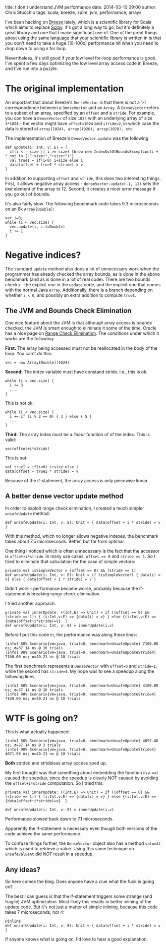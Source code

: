 title: I don't understand JVM performance
date: 2014-03-10 09:00
author: Chris Stucchio
tags: scala, breeze, spire, jvm, performance, arrays





I've been hacking on [Breeze](https://github.com/scalanlp/breeze) lately, which is a scientific library for Scala which aims to replace [Scipy](http://scipy.org). It's got a long way to go, but it's definitely a great library and one that I make significant use of. One of the great things about using the same language that your scientific library is written in is that you don't need to take a huge (10-100x) performance hit when you need to drop down to using a for loop.

Nevertheless, it's still good if your low level for-loop performance is good. I've spent a few days optimizing the low level array access code in Breeze, and I've run into a puzzle.




# The original implementation

An important fact about Breeze's `DenseVector` is that there is not a 1-1 correspondence between a `DenseVector` and an `Array`. A `DenseVector` refers to a subset of an array, specified by an `offset` and a `stride`. For example, you can have a `DenseVector` of size `1024` with an underlying array of size `3*1024` - the vector might have `offset=1024` and `stride=2`, in which case the data is stored at `array(1024), array(1026), array(1028), etc`.

The implementation of Breeze's `DenseVector.update` was the following:

    def update(i: Int, v: E) = {
      if(i < - size || i >= size) throw new IndexOutOfBoundsException(i + " not in [-"+size+","+size+")")
      val trueI = if(i<0) i+size else i
      data(offset + trueI * stride) = v
    }

In addition to supporting `offset` and `stride`, this does two interesting things. First, it allows negative array access - `denseVector.update(-1, 12)` sets the *last* element of the array to 12. Second, it creates a nicer error message if you go out of bounds.

It's also fairly slow. The following benchmark code takes 9.3 microseconds on an 8k `Array[Double]`:

    var i=0;
    while (i < vec.size) {
      vec.update(i, i.toDouble)
      i += 1
    }

# Negative indices?

The standard `update` method also does a lot of unnecessary work when the programmer has already checked the array bounds, as is done in the above benchmark (and as is done in a lot of real code). There are two bounds checks - the explicit one in the `update` code, and the implicit one that comes with the normal Java `Array`. Additionally, there is a branch depending on whether `i < 0`, and possibly an extra addition to compute `trueI`.


## The JVM and Bounds Check Elimination

One nice feature about the JVM is that although array access is bounds checked, the JVM is smart enough to eliminate it some of the time. Oracle has a nice page on [Range Check Elimination](https://wikis.oracle.com/display/HotSpotInternals/RangeCheckElimination). The conditions under which it works are the following:

**First:** The array being accessed must not be reallocated in the body of the loop. You can't do this:

    vec = new Array[Double](1024)

**Second:** The index variable must have constand stride. I.e., this is ok:

    while (i < vec.size) {
      i += 3
      ...
    }

This is not ok:

    while (i < vec.size) {
      i += if (i % 2 == 0) { 3 } else { 5 }
      ...
    }

**Third:** The array index must be a *linear* function of of the index. This is valid:

    vec(offset+i*stride)

This is not:

    val trueI = if(i<0) i+size else i
    data(offset + trueI * stride) = v

Because of the if-statement, the array access is only piecewise linear.

## A better dense vector update method

In order to exploit range check elimination, I created a much simpler `unsafeUpdate` method:

    def unsafeUpdate(i: Int, v: E): Unit = { data(offset + i * stride) = v }

With this method, which no longer allows negative indexes, the benchmark takes about 7.5 microseconds. Better, but far from optimal.

One thing I noticed which is often unnecessary is the fact that the accessor is `offset+i*stride`. In many use cases, `offset == 0` and `stride == 1`. So I tried to eliminate that calculation for the case of simple vectors:

    private val isSimpleVector = (offset == 0) && (stride == 1)
    def unsafeUpdate(i: Int, v: E): Unit = if (isSimpleVector) { data(i) = v} else { data(offset + i * stride) = v }

Didn't work - performance became worse, probably because the if-statement is breaking range check elimination.

I tried another approach:

    private val innerUpdate: ((Int,E) => Unit) = if ((offset == 0) && (stride == 1)) { (i:Int,v:E) => {data(i) = v} } else {(i:Int,v:E) => {data(offset+i*stride)=v}  }
    def unsafeUpdate(i: Int, v: E) = innerUpdate(i,v)

Before I put this code in, the performance was along these lines:

    [info] 80% Scenario{vm=java, trial=0, benchmark=UnsafeUpdate} 7100.00 ns; σ=37.14 ns @ 10 trials
    [info] 90% Scenario{vm=java, trial=0, benchmark=UnsafeUpdateStride4} 7100.00 ns; σ=49.21 ns @ 10 trials

The first benchmark represents a `DenseVector` with `offset=0` and `stride=1`, while the second has `stride=4`. My hope was to see a speedup along the following lines:

    [info] 80% Scenario{vm=java, trial=0, benchmark=UnsafeUpdate} 4100.00 ns; σ=37.14 ns @ 10 trials
    [info] 90% Scenario{vm=java, trial=0, benchmark=UnsafeUpdateStride4} 7100.00 ns; σ=49.21 ns @ 10 trials

# WTF is going on?

This is what actually happened:

    [info] 80% Scenario{vm=java, trial=0, benchmark=UnsafeUpdate} 4097.48 ns; σ=37.14 ns @ 3 trials
    [info] 90% Scenario{vm=java, trial=0, benchmark=UnsafeUpdateStride4} 4071.90 ns; σ=49.21 ns @ 10 trials

**Both** strided and strideless array access sped up.

My first thought was that something about embedding the function in a `val` caused the speedup, since the speedup is clearly NOT caused by avoiding the `offset+i*stride` computation. So I tried this:

    private val innerUpdate: ((Int,E) => Unit) = if ((offset == 0) && (stride == 1)) { (i:Int,v:E) => {data(i) = v} } else {(i:Int,v:E) => {data(offset+i*stride)=v}  }

    def unsafeUpdate(i: Int, v: E) = innerUpdate(i,v)

Performance slowed back down to 7.1 microseconds.

Apparently the if-statement is necessary even though both versions of the code achieve the same performance.

To confuse things further, the `DenseVector` object also has a method `valueAt` which is used to retrieve a value. Using this same technique on `unsafeValueAt` did *NOT* result in a speedup.

## Any ideas?

So here comes the bleg. Does anyone have a clue what the fuck is going on?

The best I can guess is that the if-statement triggers some strange (and fragile) JVM optimization. Most likely this results in better inlining of the update code. But it's not just a matter of simple inlining, because this code takes 7 microseconds, not 4:

    @inline
    def unsafeUpdate(i: Int, v: E): Unit = { data(offset + i * stride) = v }

If anyone knows what is going on, I'd love to hear a good explanation.
